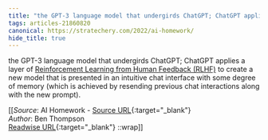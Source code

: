 ```yaml
---
title: "the GPT-3 language model that undergirds ChatGPT; ChatGPT applies a ..."
tags: articles-21860820
canonical: https://stratechery.com/2022/ai-homework/
hide_title: true
---
```


the GPT-3 language model that undergirds ChatGPT; ChatGPT applies a layer of [Reinforcement Learning from Human Feedback (RLHF)](https://openai.com/blog/deep-reinforcement-learning-from-human-preferences/) to create a new model that is presented in an intuitive chat interface with some degree of memory (which is achieved by resending previous chat interactions along with the new prompt).


[[_Source_: AI Homework - [Source URL](https://stratechery.com/2022/ai-homework/){:target="_blank"}<br>
_Author_: Ben Thompson<br>
[Readwise URL](https://readwise.io/open/432354414){:target="_blank"}
::wrap]]
